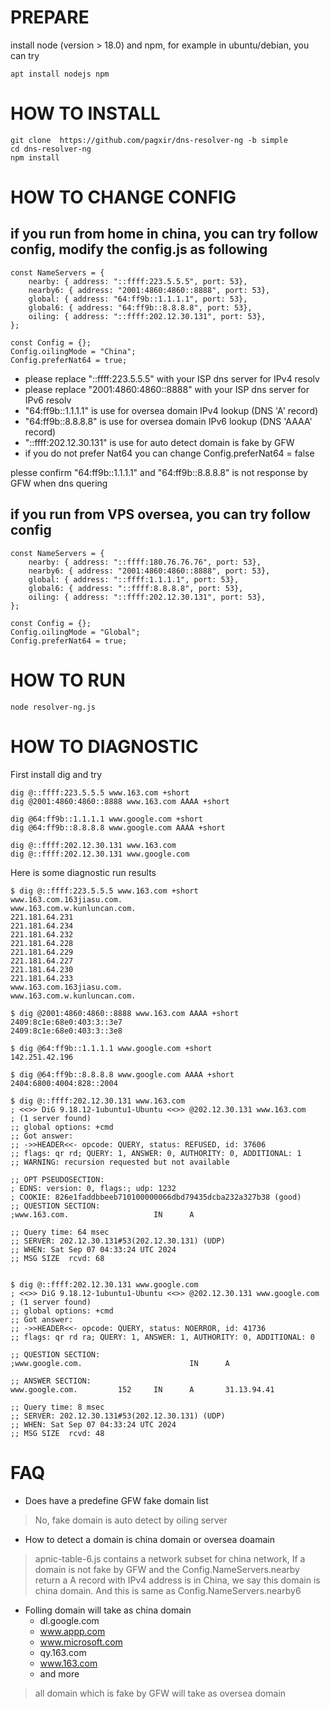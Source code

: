PREPARE
=============

install node (version > 18.0) and npm, for example in ubuntu/debian, you can try
```
apt install nodejs npm
```

HOW TO INSTALL
===============

```
git clone  https://github.com/pagxir/dns-resolver-ng -b simple
cd dns-resolver-ng
npm install
```

HOW TO CHANGE CONFIG
=====================

if you run from home in china, you can try follow config, modify the config.js as following
-------------------------------------------------------------------------------------------

```
const NameServers = {
    nearby: { address: "::ffff:223.5.5.5", port: 53},
    nearby6: { address: "2001:4860:4860::8888", port: 53},
    global: { address: "64:ff9b::1.1.1.1", port: 53},
    global6: { address: "64:ff9b::8.8.8.8", port: 53},
    oiling: { address: "::ffff:202.12.30.131", port: 53},
};

const Config = {};
Config.oilingMode = "China";
Config.preferNat64 = true;
```

- please replace "::ffff:223.5.5.5" with your ISP dns server for IPv4 resolv
- please replace "2001:4860:4860::8888" with your ISP dns server for IPv6 resolv
- "64:ff9b::1.1.1.1" is use for oversea domain IPv4 lookup (DNS 'A' record)
- "64:ff9b::8.8.8.8" is use for oversea domain IPv6 lookup (DNS 'AAAA' record)
- "::ffff:202.12.30.131" is use for auto detect domain is fake by GFW
- if you do not prefer Nat64 you can change Config.preferNat64 = false

plesse confirm "64:ff9b::1.1.1.1" and "64:ff9b::8.8.8.8" is not response by GFW when dns quering

if you run from VPS oversea, you can try follow config
-------------------------------------------------------------------------------------------

```
const NameServers = {
    nearby: { address: "::ffff:180.76.76.76", port: 53},
    nearby6: { address: "2001:4860:4860::8888", port: 53},
    global: { address: "::ffff:1.1.1.1", port: 53},
    global6: { address: "::ffff:8.8.8.8", port: 53},
    oiling: { address: "::ffff:202.12.30.131", port: 53},
};

const Config = {};
Config.oilingMode = "Global";
Config.preferNat64 = true; 
```

HOW TO RUN
=====================

```
node resolver-ng.js
```

HOW TO DIAGNOSTIC
=====================

First install dig and try 

```
dig @::ffff:223.5.5.5 www.163.com +short
dig @2001:4860:4860::8888 www.163.com AAAA +short

dig @64:ff9b::1.1.1.1 www.google.com +short
dig @64:ff9b::8.8.8.8 www.google.com AAAA +short

dig @::ffff:202.12.30.131 www.163.com
dig @::ffff:202.12.30.131 www.google.com
```

Here is some diagnostic run results
```
$ dig @::ffff:223.5.5.5 www.163.com +short
www.163.com.163jiasu.com.
www.163.com.w.kunluncan.com.
221.181.64.231
221.181.64.234
221.181.64.232
221.181.64.228
221.181.64.229
221.181.64.227
221.181.64.230
221.181.64.233
www.163.com.163jiasu.com.
www.163.com.w.kunluncan.com.

$ dig @2001:4860:4860::8888 www.163.com AAAA +short
2409:8c1e:68e0:403:3::3e7
2409:8c1e:68e0:403:3::3e8

$ dig @64:ff9b::1.1.1.1 www.google.com +short
142.251.42.196

$ dig @64:ff9b::8.8.8.8 www.google.com AAAA +short
2404:6800:4004:828::2004

$ dig @::ffff:202.12.30.131 www.163.com
; <<>> DiG 9.18.12-1ubuntu1-Ubuntu <<>> @202.12.30.131 www.163.com
; (1 server found)
;; global options: +cmd
;; Got answer:
;; ->>HEADER<<- opcode: QUERY, status: REFUSED, id: 37606
;; flags: qr rd; QUERY: 1, ANSWER: 0, AUTHORITY: 0, ADDITIONAL: 1
;; WARNING: recursion requested but not available

;; OPT PSEUDOSECTION:
; EDNS: version: 0, flags:; udp: 1232
; COOKIE: 826e1faddbbeeb710100000066dbd79435dcba232a327b38 (good)
;; QUESTION SECTION:
;www.163.com.                   IN      A

;; Query time: 64 msec
;; SERVER: 202.12.30.131#53(202.12.30.131) (UDP)
;; WHEN: Sat Sep 07 04:33:24 UTC 2024
;; MSG SIZE  rcvd: 68


$ dig @::ffff:202.12.30.131 www.google.com
; <<>> DiG 9.18.12-1ubuntu1-Ubuntu <<>> @202.12.30.131 www.google.com
; (1 server found)
;; global options: +cmd
;; Got answer:
;; ->>HEADER<<- opcode: QUERY, status: NOERROR, id: 41736
;; flags: qr rd ra; QUERY: 1, ANSWER: 1, AUTHORITY: 0, ADDITIONAL: 0

;; QUESTION SECTION:
;www.google.com.                        IN      A

;; ANSWER SECTION:
www.google.com.         152     IN      A       31.13.94.41

;; Query time: 8 msec
;; SERVER: 202.12.30.131#53(202.12.30.131) (UDP)
;; WHEN: Sat Sep 07 04:33:24 UTC 2024
;; MSG SIZE  rcvd: 48
```

FAQ
===

- Does have a predefine GFW fake domain list
> No, fake domain is auto detect by oiling server

- How to detect a domain is china domain or oversea doamain
> apnic-table-6.js contains a network subset for china network, If a domain is not fake by GFW and the Config.NameServers.nearby
 return a A record with IPv4 address is in China, we say this domain is china domain. And this is same as Config.NameServers.nearby6

- Folling domain will take as china domain
  - dl.google.com
  - www.appp.com
  - www.microsoft.com
  - qy.163.com
  - www.163.com
  - and more

> all domain which is fake by GFW will take as oversea domain

